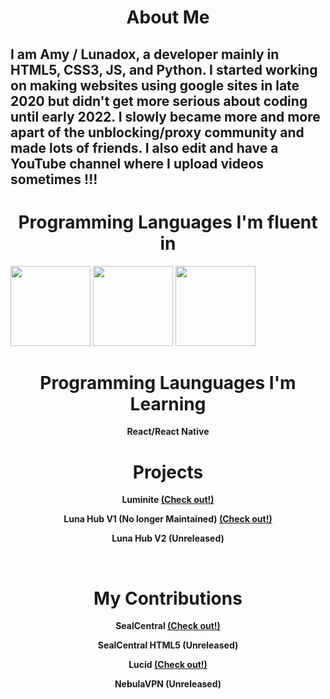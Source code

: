 <h1 align="center">About Me</h1>

## I am Amy / Lunadox, a developer mainly in HTML5, CSS3, JS, and Python. I started working on making websites using google sites in late 2020 but didn't get more serious about coding until early 2022. I slowly became more and more apart of the unblocking/proxy community and made lots of friends. I also edit and have a YouTube channel where I upload videos sometimes !!!

<h1 align="center">Programming Languages I'm fluent in</h1>

<img src="https://upload.wikimedia.org/wikipedia/commons/thumb/6/61/HTML5_logo_and_wordmark.svg/512px-HTML5_logo_and_wordmark.svg.png" width="128" height="128" />
<img src="https://upload.wikimedia.org/wikipedia/commons/thumb/6/61/HTML5_logo_and_wordmark.svg/512px-HTML5_logo_and_wordmark.svg.png" width="128" height="128" />
<img src="https://upload.wikimedia.org/wikipedia/commons/thumb/6/61/HTML5_logo_and_wordmark.svg/512px-HTML5_logo_and_wordmark.svg.png" width="128" height="128" />

<h1 align="center">Programming Launguages I'm Learning</h1>

<p style="font-weight:bold;" align="center">React/React Native</p>

<h1 align="center">Projects</h1>

<p style="font-weight:bold;" align="center">Luminite <a href="https://luminite.lunadox.repl.co/">(Check out!)</a></p>
<p style="font-weight:bold;" align="center">Luna Hub V1 (No longer Maintained) <a href="https://sites.google.com/view/lunahub">(Check out!)</a></p>
<p style="font-weight:bold;" align="center">Luna Hub V2 (Unreleased)</p>

<br>
  
<h1 align="center">My Contributions</h1>

<p style="font-weight:bold;" align="center">SealCentral <a href="https://www.imtiredofmychild.com">(Check out!)</a></p>
<p style="font-weight:bold;" align="center">SealCentral HTML5 (Unreleased)</p>
<p style="font-weight:bold;" align="center">Lucid <a href="https://lucidofficial.xyz/">(Check out!)</a></p>
<p style="font-weight:bold;" align="center">NebulaVPN (Unreleased)</p>
